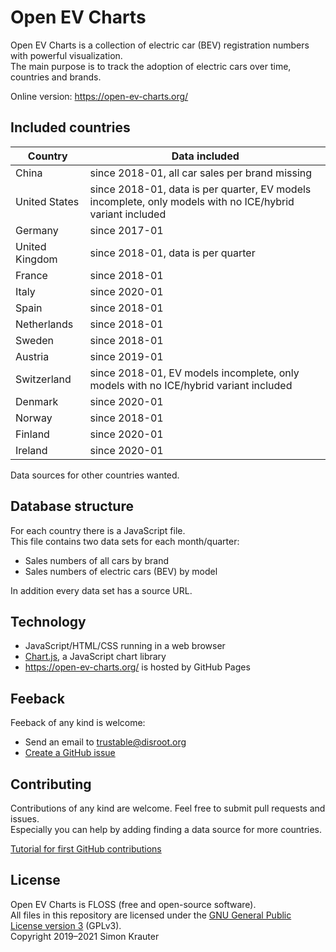 Open EV Charts
==============

Open EV Charts is a collection of electric car (BEV) registration numbers with powerful visualization.<br>
The main purpose is to track the adoption of electric cars over time, countries and brands.

Online version: https://open-ev-charts.org/

Included countries
------------------
| Country        | Data included
|----------------|-------------------------------------------------------
| China          | since 2018-01, all car sales per brand missing
| United States  | since 2018-01, data is per quarter, EV models incomplete, only models with no ICE/hybrid variant included
| Germany        | since 2017-01
| United Kingdom | since 2018-01, data is per quarter
| France         | since 2018-01
| Italy          | since 2020-01
| Spain          | since 2018-01
| Netherlands    | since 2018-01
| Sweden         | since 2018-01
| Austria        | since 2019-01
| Switzerland    | since 2018-01, EV models incomplete, only models with no ICE/hybrid variant included
| Denmark        | since 2020-01
| Norway         | since 2018-01
| Finland        | since 2020-01
| Ireland        | since 2020-01

Data sources for other countries wanted.

Database structure
------------------

For each country there is a JavaScript file.<br>
This file contains two data sets for each month/quarter:

- Sales numbers of all cars by brand
- Sales numbers of electric cars (BEV) by model

In addition every data set has a source URL.

Technology
----------

- JavaScript/HTML/CSS running in a web browser
- [Chart.js](https://www.chartjs.org/), a JavaScript chart library
- https://open-ev-charts.org/ is hosted by GitHub Pages

Feeback
-------

Feeback of any kind is welcome:
- Send an email to trustable@disroot.org
- [Create a GitHub issue](https://github.com/trustable-code/Open-EV-Charts/issues/new)

Contributing
------------

Contributions of any kind are welcome. Feel free to submit pull requests and issues.<br>
Especially you can help by adding finding a data source for more countries.<br>

[Tutorial for first GitHub contributions](https://github.com/firstcontributions/first-contributions/blob/master/README.md)

License
-------

Open EV Charts is FLOSS (free and open-source software).<br>
All files in this repository are licensed under the [GNU General Public License version 3](https://opensource.org/licenses/GPL-3.0) (GPLv3).<br>
Copyright 2019–2021 Simon Krauter
